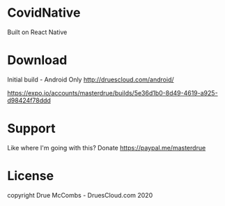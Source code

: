 # CovidNative
Built on React Native

# Download
Initial build - Android Only
http://druescloud.com/android/

https://expo.io/accounts/masterdrue/builds/5e36d1b0-8d49-4619-a925-d98424f78ddd

# Support
Like where I'm going with this? Donate https://paypal.me/masterdrue

# License
copyright Drue McCombs - DruesCloud.com 2020
